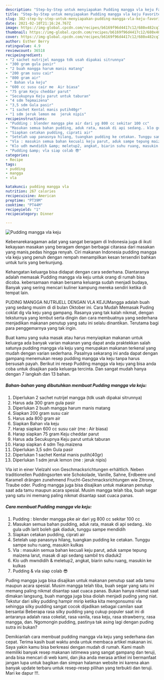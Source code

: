 ```yaml
---
description: "Step-by-Step untuk menyiapakan Pudding mangga vla keju Favorite"
title: "Step-by-Step untuk menyiapakan Pudding mangga vla keju Favorite"
slug: 382-step-by-step-untuk-menyiapakan-pudding-mangga-vla-keju-favorite
date: 2021-02-10T21:16:24.767Z
image: https://img-global.cpcdn.com/recipes/b6169f96d4417c12/680x482cq70/pudding-mangga-vla-keju-foto-resep-utama.jpg
thumbnail: https://img-global.cpcdn.com/recipes/b6169f96d4417c12/680x482cq70/pudding-mangga-vla-keju-foto-resep-utama.jpg
cover: https://img-global.cpcdn.com/recipes/b6169f96d4417c12/680x482cq70/pudding-mangga-vla-keju-foto-resep-utama.jpg
author: Esther Berry
ratingvalue: 4.9
reviewcount: 36518
recipeingredient:
- "2 sachet nutrijel mangga tdk usah dipakai sitrunnya"
- "300 gram gula pasir"
- "2 buah mangga harum manis matang"
- "200 gram susu cair"
- "800 gram air"
- " Bahan vla keju"
- "600 cc susu cair me  Air biasa"
- "75 gram Keju cheddar parut"
- "Secukupnya Keju parut untuk taburan"
- "4 sdm Tepmaizena"
- "3,5 sdm Gula pasir"
- "1 sachet Kental manis putih40gr"
- "1 sdm jeruk lemon me  jeruk nipis"
recipeinstructions:
- "Pudding : blender mangga pke air dari yg 800 cc sekitar 100 cc"
- "Masukan semua bahan pudding, aduk rata, masak di api sedang.. klo gula udh larit boleh gak diaduk, tunggu sampe mendidih"
- "Siapkan cetakan pudding, ciprati air"
- "Setelah uap panasnya hilang, tuangkan pudding ke cetakan. Tunggu sampe suhu ruang, masukin kulkas"
- "Vla : masukin semua bahan kecuali keju parut, aduk sampe tepung maizena larut, masak di api sedang sambil trs diaduk2"
- "Klo udh mwndidih &amp; meletup2, angkat, biarin suhu ruang, masukin ke kulkas"
- "Pudding &amp; vla siap colab 😎"
categories:
- Recipe
tags:
- pudding
- mangga
- vla

katakunci: pudding mangga vla 
nutrition: 267 calories
recipecuisine: American
preptime: "PT39M"
cooktime: "PT44M"
recipeyield: "1"
recipecategory: Dinner

---
```



![Pudding mangga vla keju](https://img-global.cpcdn.com/recipes/b6169f96d4417c12/680x482cq70/pudding-mangga-vla-keju-foto-resep-utama.jpg)

Kebenarekaragaman adat yang sangat beragam di Indonesia juga di ikuti kekayaan masakan yang beragam dengan berbagai citarasa dari masakan yang manis,pedas hingga renyah. Ciri makanan Indonesia pudding mangga vla keju yang penuh dengan rempah menampilkan kesan tersendiri bahkan untuk turis yang berkunjung.


Kehangatan keluarga bisa didapat dengan cara sederhana. Diantaranya adalah memasak Pudding mangga vla keju untuk orang di rumah bisa dicoba. kebersamaan makan bersama keluarga sudah menjadi budaya, Banyak yang sering mencari kuliner kampung mereka sendiri ketika di tempat lain.

PUDING MANGGA NUTRIJELL DENGAN VLA KEJUMangga adalah buah yang sedang musim di di bulan Oktober ini. Cara Mudah Memasak Puding coklat dg vla keju yang gampang. Rasanya yang tak kalah nikmat, dengan teksturnya yang lembut serta dingin dan cara membuatnya yang sederhana menjadikan makanan penutup yang satu ini selalu dinantikan. Terutama bagi para penggemarnya yang tak ingin.

Buat kamu yang suka masak atau harus menyiapkan makanan untuk keluarga ada banyak varian makanan yang dapat anda praktekkan salah satunya pudding mangga vla keju yang merupakan makanan terkenal yang mudah dengan varian sederhana. Pasalnya sekarang ini anda dapat dengan gampang menemukan resep pudding mangga vla keju tanpa harus bersusah payah.
Berikut ini resep Pudding mangga vla keju yang bisa anda coba untuk disajikan pada keluarga tercinta. Dan sangat mudah hanya dengan 7 langkah dan 13 bahan.


<!--inarticleads1-->

##### Bahan-bahan yang dibutuhkan membuat Pudding mangga vla keju:

1. Diperlukan 2 sachet nutrijel mangga (tdk usah dipakai sitrunnya)
1. Harus ada 300 gram gula pasir
1. Diperlukan 2 buah mangga harum manis matang
1. Siapkan 200 gram susu cair
1. Harus ada 800 gram air
1. Siapkan  Bahan vla keju
1. Harap siapkan 600 cc susu cair (me : Air biasa)
1. Harap siapkan 75 gram Keju cheddar parut
1. Harus ada Secukupnya Keju parut untuk taburan
1. Harap siapkan 4 sdm Tep.maizena
1. Diperlukan 3,5 sdm Gula pasir
1. Diperlukan 1 sachet Kental manis putih(40gr)
1. Diperlukan 1 sdm jeruk lemon (me : jeruk nipis)


Vla ist in einer Vielzahl von Geschmacksrichtungen erhältlich. Neben traditionellen Puddingsorten wie Schokolade, Vanille, Sahne, Erdbeere und Karamell drängen zunehmend Frucht-Geschmacksrichtungen wie Zitrone, Traube oder. Puding mangga juga bisa disajikan untuk makanan penutup saat ada tamu maupun acara spesial. Musim mangga telah tiba, buah segar yang satu ini memang paling nikmat disantap saat cuaca panas. 

<!--inarticleads2-->

##### Cara membuat  Pudding mangga vla keju:

1. Pudding : blender mangga pke air dari yg 800 cc sekitar 100 cc
1. Masukan semua bahan pudding, aduk rata, masak di api sedang.. klo gula udh larit boleh gak diaduk, tunggu sampe mendidih
1. Siapkan cetakan pudding, ciprati air
1. Setelah uap panasnya hilang, tuangkan pudding ke cetakan. Tunggu sampe suhu ruang, masukin kulkas
1. Vla : masukin semua bahan kecuali keju parut, aduk sampe tepung maizena larut, masak di api sedang sambil trs diaduk2
1. Klo udh mwndidih &amp; meletup2, angkat, biarin suhu ruang, masukin ke kulkas
1. Pudding &amp; vla siap colab 😎


Puding mangga juga bisa disajikan untuk makanan penutup saat ada tamu maupun acara spesial. Musim mangga telah tiba, buah segar yang satu ini memang paling nikmat disantap saat cuaca panas. Bukan hanya nikmat saat dimakan langsung, buah mangga juga bisa diolah menjadi puding yang niat. Tekstur dari silky pudding hampir mirip ketika kita mengonsumsi vla sehingga silky pudding sangat cocok dijadikan sebagai camilan saat bersantai Beberapa rasa silky pudding yang cukup populer saat ini di antaranya adalah rasa cokelat, rasa vanila, rasa keju, rasa strawberry, rasa mangga, dan. Ngomongin pudding, pastinya tak asing lagi dengan puding sutra ini bukan? 

Demikianlah cara membuat pudding mangga vla keju yang sederhana dan cepat. Terima kasih buat waktu anda untuk membaca artikel makanan ini. Saya yakin kamu bisa berkreasi dengan mudah di rumah. Kami masih memiliki banyak resep makanan istimewa yang sangat gampang dan teruji, anda bisa mencari di web kami, dan jika anda merasa artikel ini bermanfaat jangan lupa untuk bagikan dan simpan halaman website ini karena akan banyak update terbaru untuk resep-resep pilihan yang terbukti dan teruji. Mari ke dapur !!!. 
